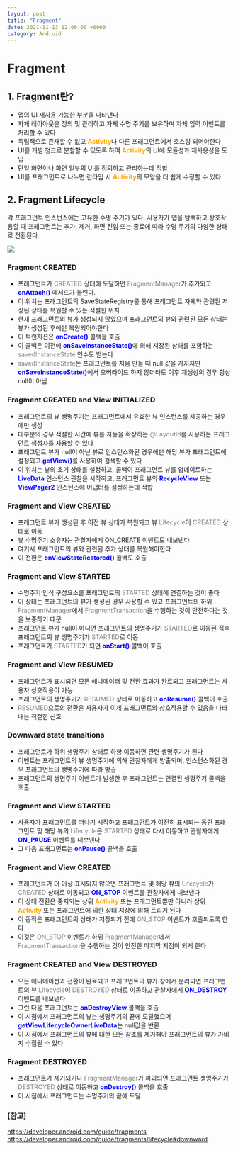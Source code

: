 ```yaml
---
layout: post
title: "Fragment"
date: 2021-11-13 12:00:00 +0900
category: Android
---
```

# Fragment

## 1. Fragment란?

- 앱의 UI 재사용 가능한 부분을 나타낸다
- 자체 레이아웃을 정의 및 관리하고 자체 수명 주기를 보유하며 자체 입력 이벤트를 처리할 수 있다
- 독립적으로 존재할 수 없고 <span style="color:orange">**Activity**</span>나
  다른 프래그먼트에서 호스팅 되어야한다
- UI를 개별 청크로 분할할 수 있도록 하여 <span style="color:orange">**Activity**</span>의
  UI에 모듈성과 재사용성을 도입
- 단일 화면이나 화면 일부의 UI를 정의하고 관리하는데 적합
- UI를 프래그먼트로 나누면 런타임 시 <span style="color:orange">**Activity**</span>의
  모양을 더 쉽게 수정할 수 있다

## 2. Fragment Lifecycle

각 프래그먼트 인스턴스에는 고유한 수명 주기가 있다. 사용자가 앱을 탐색하고 상호작용할 때
프래그먼트는 추가, 제거, 화면 진입 또는 종료에 따라 수명 주기의 다양한 상태로 전환된다.

<img src="http://snowchori.github.io/assets/img/fragment_lifecycle.png">

### Fragment CREATED

- 프래그먼트가 <span style="color:gray">CREATED</span> 상태에 도달하면
  <span style="color:gray">FragmentManager</span>가 추가되고
  <span style="color:blue">**onAttach()**</span> 메서드가 불린다.
- 이 위치는 프래그먼트의 <span style="color:gr   ay">SaveStateRegistry</span>를 통해
  프래그먼트 자체와 관련된 저장된 상태를 복원할 수 있는 적절한 위치
- 현재 프래그먼트의 뷰가 생성되지 않았으며 프래그먼트의 뷰와 관련된 모든 상태는 뷰가
  생성된 후에만 복원되어야한다
- 이 트랜지션은 <span style="color:blue">**onCreate()**</span> 콜백을 호출
- 이 콜백은 이전에 <span style="color:blue">**onSaveInstanceState()**</span>에
  의해 저장된 상태를 포함하는 <span style="color:gray">savedInstanceState</span> 인수도 받는다
- <span style="color:gray">savedInstanceState</span>는 프래그먼트를 처음 만들 때
  null 값을 가지지만 <span style="color:blue">**onSaveInstanceState()**</span>에서
  오버라이드 하지 않더라도 이후 재생성의 경우 항상 null이 아님
  
### Fragment CREATED and View INITIALIZED

- 프래그먼트의 뷰 생명주기는 프래그먼트에서 유효한 뷰 인스턴스를 제공하는 경우에만 생성
- 대부분의 경우 적절한 시간에 뷰를 자동을 확장하는
  <span style="color:gray">@LayoutId</span>를 사용하는 프래그먼트 생성자를 사용할 수 있다
- 프래그먼트 뷰가 null이 아닌 뷰로 인스턴스화된 경우에만 해당 뷰가 프래그먼트에 설정되고
  <span style="color:blue">**getView()**</span>를 사용하여 검색할 수 있다
- 이 위치는 뷰의 초기 상태를 설정하고, 콜백이 프래그먼트 뷰를 업데이트하는
  <span style="color:blue">**LiveData**</span> 인스턴스 관찰을 시작하고,
  프래그먼트 뷰의 <span style="color:blue">**RecycleView**</span> 또는
  <span style="color:blue">**ViewPager2**</span> 인스턴스에 어댑터를 설정하는데 적합

### Fragment and View CREATED

- 프래그먼트 뷰가 생성된 후 이전 뷰 상태가 복원되고 뷰 <span style="color:gray">Lifecycle</span>이
  <span style="color:gray">CREATED</span> 상태로 이동
- 뷰 수명주기 소유자는 관찰자에게 ON_CREATE 이벤트도 내보낸다
- 여기서 프래그먼트의 뷰와 관련된 추가 상태를 복원해야한다
- 이 전환은 <span style="color:blue">**onViewStateRestored()**</span> 콜백도 호출

### Fragment and View STARTED

- 수명주기 인식 구성요소를 프래그먼트의 <span style="color:gray">STARTED</span> 상태에 연결하는 것이 좋다
- 이 상태는 프래그먼트의 뷰가 생성된 경우 사용할 수 있고 프래그먼트의 하위
  <span style="color:gray">FragmentManager</span>에서
  <span style="color:gray">FragmentTransaction</span>을 수행하는 것이 안전하다는 것을
  보증하기 때문
- 프래그먼트 뷰가 null이 아니면 프래그먼트의 생명주기가 <span style="color:gray">STARTED</span>로 이동된 직후
  프래그먼트의 뷰 생명주기가 <span style="color:gray">STARTED</span>로 이동
- 프래그먼트가 <span style="color:gray">STARTED</span>가 되면
  <span style="color:blue">**onStart()**</span> 콜백이 호출
  
### Fragment and View RESUMED

- 프래그먼트가 표시되면 모든 애니메이터 및 전환 효과가 완료되고 프래그먼트는 사용자 상호작용이 가능
- 프래그먼트의 생명주기가 <span style="color:gray">RESUMED</span> 상태로 이동하고
  <span style="color:blue">**onResume()**</span> 콜백이 호출
- <span style="color:gray">RESUMED</span>으로의 전환은 사용자가 이제 프래그먼트와
  상호작용할 수 있음을 나타내는 적절한 신호
  
### Downward state transitions

- 프래그먼트가 하위 생명주기 상태로 하향 이동하면 관련 생명주기가 된다
- 이벤트는 프래그먼트의 뷰 생명주기에 의해 관찰자에게 방출되며, 인스턴스화된 경우
  프래그먼트의 생명주기에 따라 방출
- 프래그먼트의 생면주기 이벤트가 발생한 후 프래그먼트는 연결된 생명주기 콜백을 호출

### Fragment and View STARTED

- 사용자가 프래그먼트를 떠나기 시작하고 프래그먼트가 여전히 표시되는 동안 프래그먼트
  및 해당 뷰의 <span style="color:gray">Lifecycle</span>은
  <span style="color:gray">STARTED</span> 상태로 다시 이동하고 관찰자에게
  <span style="color:blue">**ON_PAUSE**</span> 이벤트를 내보낸다
- 그 다음 프래그먼트는 <span style="color:blue">**onPause()**</span> 콜백을 호출

### Fragment and View CREATED

- 프래그먼트가 더 이상 표시되지 않으면 프래그먼트 및 해당 뷰의
  <span style="color:gray">Lifecycle</span>가
  <span style="color:gray">CREATED</span> 상태로 이동되고
  <span style="color:blue">**ON_STOP**</span> 이벤트를 관찰자에게 내보낸다
- 이 상태 전환은 중지되는 상위 <span style="color:orange">**Activity**</span>
  또는 프래그먼트뿐만 아니라 상위 <span style="color:orange">**Activity**</span>
  또는 프래그먼트에 의한 상태 저장에 의해 트리거 된다
- 이 동작은 프래그먼트의 상태가 저장되기 전에 <span style="color:gray">ON_STOP</span>
  이벤트가 호출되도록 한다
- 이것은 <span style="color:gray">ON_STOP</span> 이벤트가 하위
  <span style="color:gray">FragmentManager</span>에서
  <span style="color:gray">FragmentTransaction</span>을 수행하는 것이 안전한
  마지막 지점이 되게 한다
  
### Fragment CREATED and View DESTROYED

- 모든 애니메이션과 전환이 완료되고 프래그먼트의 뷰가 창에서 분리되면 프래그먼트의 뷰
  <span style="color:gray">Lifecycle</span>이 <span style="color:gray">DESTROYED</span>
  상태로 이동하고 관찰자에게 <span style="color:blue">**ON_DESTROY**</span> 이벤트를
  내보낸다
- 그런 다음 프래그먼트는 <span style="color:blue">**onDestroyView**</span> 콜백을 호출
- 이 시점에서 프래그먼트의 뷰는 생명주기의 끝에 도달했으며
  <span style="color:blue">**getViewLifecycleOwnerLiveData**</span>는
  null값을 반환
- 이 시점에서 프래그먼트의 뷰에 대한 모든 참조를 제거해야 프래그먼트의 뷰가
  가비지 수집될 수 있다
  
### Fragment DESTROYED

- 프래그먼트가 제거되거나 <span style="color:gray">FragmentManager</span>가 파괴되면
  프래그먼트 생명주기가 <span style="color:gray">DESTROYED</span> 상태로 이동하고
  <span style="color:blue">**onDestroy()**</span> 콜백을 호출
- 이 시점에서 프래그먼트는 수명주기의 끝에 도달

### [참고]
<https://developer.android.com/guide/fragments>
<https://developer.android.com/guide/fragments/lifecycle#downward>
